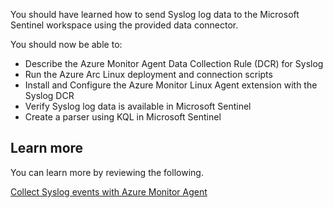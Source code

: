 You should have learned how to send Syslog log data to the Microsoft Sentinel workspace using the provided data connector.

You should now be able to:

- Describe the Azure Monitor Agent Data Collection Rule (DCR) for Syslog
- Run the Azure Arc Linux deployment and connection scripts
- Install and Configure the Azure Monitor Linux Agent extension with the Syslog DCR
- Verify Syslog log data is available in Microsoft Sentinel
- Create a parser using KQL in Microsoft Sentinel

## Learn more

You can learn more by reviewing the following.

[Collect Syslog events with Azure Monitor Agent](/azure/azure-monitor/agents/data-collection-syslog)